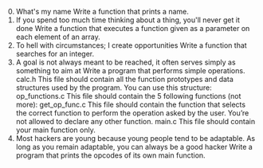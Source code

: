 0. What's my name
Write a function that prints a name.
1. If you spend too much time thinking about a thing, you'll never get it done
Write a function that executes a function given as a parameter on each element of an array.
2. To hell with circumstances; I create opportunities
Write a function that searches for an integer.
3. A goal is not always meant to be reached, it often serves simply as something to aim at
Write a program that performs simple operations.
calc.h
This file should contain all the function prototypes and data structures used by the program. You can use this structure:
op_functions.c
This file should contain the 5 following functions (not more):
get_op_func.c
This file should contain the function that selects the correct function to perform the operation asked by the user. You’re not allowed to declare any other function.
main.c
This file should contain your main function only.
4. Most hackers are young because young people tend to be adaptable. As long as you remain adaptable, you can always be a good hacker
Write a program that prints the opcodes of its own main function.
